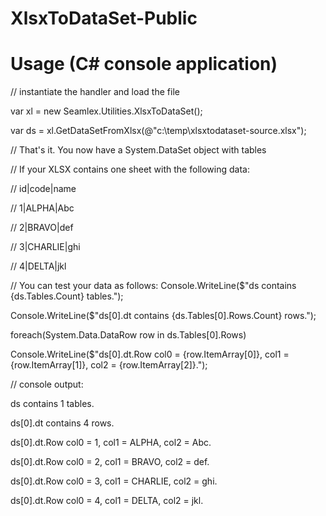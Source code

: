 # XlsxToDataSet-Public

# Usage (C# console application)

// instantiate the handler and load the file

var xl = new Seamlex.Utilities.XlsxToDataSet();

var ds = xl.GetDataSetFromXlsx(@"c:\temp\xlsxtodataset-source.xlsx");


// That's it.  You now have a System.DataSet object with tables



// If your XLSX contains one sheet with the following data:

// id|code|name

// 1|ALPHA|Abc

// 2|BRAVO|def

// 3|CHARLIE|ghi

// 4|DELTA|jkl


// You can test your data as follows:
Console.WriteLine($"ds contains {ds.Tables.Count} tables.");

Console.WriteLine($"ds[0].dt contains {ds.Tables[0].Rows.Count} rows.");

foreach(System.Data.DataRow row in ds.Tables[0].Rows)

  Console.WriteLine($"ds[0].dt.Row col0 = {row.ItemArray[0]}, col1 = {row.ItemArray[1]}, col2 = {row.ItemArray[2]}.");
    


// console output:

ds contains 1 tables.

ds[0].dt contains 4 rows.

ds[0].dt.Row col0 = 1, col1 = ALPHA, col2 = Abc.

ds[0].dt.Row col0 = 2, col1 = BRAVO, col2 = def.

ds[0].dt.Row col0 = 3, col1 = CHARLIE, col2 = ghi.

ds[0].dt.Row col0 = 4, col1 = DELTA, col2 = jkl.

